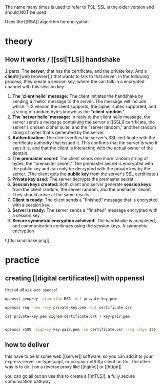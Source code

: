 The name many times is used to refer to TSL, SSL is the older version and should NOT be used. 

Uses the [[RSA]] algorithm for encryption 
# theory
## How it works / [[ssl|TLS]] handshake
2 parts. The **server**, that has the certificate, and the private key. And a **client**([[web browser]]) that wants to talk to that server. In the following process, they create a  session key, where the can talk in a encrypted channel with this session key 

1. **The 'client hello' message:** The client initiates the handshake by sending a "hello" message to the server. The message will include which TLS version the client supports, the cipher suites supported, and a string of random bytes known as the "**client random**."
2. **The 'server hello' message:** In reply to the client hello message, the server sends a message containing the server's [[SSL]] certificate, the server's chosen cipher suite, and the "server random," another random string of bytes that's generated by the server.
3. **Authentication:** The client verifies the server's SSL certificate with the certificate authority that issued it. This confirms that the server is who it says it is, and that the client is interacting with the actual owner of the domain.
4. **The premaster secret:** The client sends one more random string of bytes, the "premaster secret." The premaster secret is encrypted with the public key and can only be decrypted with the private key by the server. (The client gets the **public key** from the server's SSL certificate.)
5. **Private key used:** The server decrypts the premaster secret.
6. **Session keys created:** Both client and server generate **session keys** from the client random, the server random, and the premaster secret. They should arrive at the same results.
7. **Client is ready:** The client sends a "finished" message that is encrypted with a session key.
8. **Server is ready:** The server sends a "finished" message encrypted with a session key.
9. **Secure symmetric encryption achieved:** The handshake is completed, and communication continues using the session keys. A symmetric encryption

![[tls handshake.png]]


# practice
## creating [[digital certificates]] with oppenssl
first of all 
`apk add openssl`

```bash
openssl genpkey -algorithm RSA -out private-key.pem

openssl req -new -key private-key.pem -out certificate.csr

cat private-key.pem signed-certificate.crt > key-pair.pem


openssl x509 -signkey key-pair.pem -in certificate.csr -req -days 365 -out certificate.crt
```


## how to deliver

this have to be in some web [[server]] software, so you can add it to your express server on typescript, or on your net/http client on Go. The other way is to do it on a reverse proxy like [[nginx]] or [[httpd]] 


you can go all out an use this to create a [[mTLS]], a fully secure comunication pathway